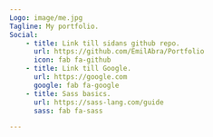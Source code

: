 ```yaml
---
Logo: image/me.jpg
Tagline: My portfolio.
Social:
    - title: Link till sidans github repo.
      url: https://github.com/EmilAbra/Portfolio
      icon: fab fa-github
    - title: Link till Google.
      url: https://google.com
      google: fab fa-google
    - title: Sass basics.
      url: https://sass-lang.com/guide
      sass: fab fa-sass

---
```

